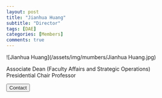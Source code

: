```yaml
---
layout: post
title: "Jianhua Huang"
subtitle: "Director"
tags: [DAE]
categories: [Members]
comments: true
---
```


<!-- photo -->

![Jianhua Huang](/assets/img/mumbers/Jianhua Huang.jpg)

<!-- bio -->
<p>
    Associate Dean (Faculty Affairs and Strategic Operations)
    <br />
    Presidential Chair Professor
</p>

<p>
    <button class="button">
    <a
        href="mailto: jhuang@cuhk.edu.cn"
        style="text-decoration: none"
        >Contact</a
    >
    </button>
</p>